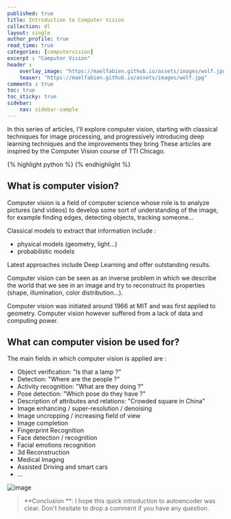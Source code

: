 ```yaml
---
published: true
title: Introduction to Computer Vision
collection: dl
layout: single
author_profile: true
read_time: true
categories: [computervision]
excerpt : "Computer Vision"
header :
    overlay_image: "https://maelfabien.github.io/assets/images/wolf.jpg"
    teaser: "https://maelfabien.github.io/assets/images/wolf.jpg"
comments : true
toc: true
toc_sticky: true
sidebar:
    nav: sidebar-sample
---
```


In this series of articles, I'll explore computer vision, starting with classical techniques for image processing, and progressively introducing deep learning techniques and the improvements they bring These articles are inspired by the Computer Vision course of TTI Chicago.

{% highlight python %}
{% endhighlight %}

## What is computer vision?

Computer vision is a field of computer science whose role is to analyze pictures (and videos) to develop some sort of understanding of the image, for example finding edges, detecting objects, tracking someone...

Classical models to extract that information include :
- physical models (geometry, light...)
- probabilistic models

Latest approaches include Deep Learning and offer outstanding results.

Computer vision can be seen as an inverse problem in which we describe the world that we see in an image and try to reconstruct its properties (shape, illumination, color distribution...).

Computer vision was initiated around 1966 at MIT and was first applied to geometry. Computer vision however suffered from a lack of data and computing power. 

## What can computer vision be used for?

The main fields in which computer vision is applied are :
- Object verification: "Is that a lamp ?"
- Detection: "Where are the people ?"
- Activity recognition: "What are they doing ?"
- Pose detection: "Which pose do they have ?"
- Description of attributes and relations: "Crowded square in China"
- Image enhancing / super-resolution / denoising
- Image uncropping / increasing field of view
- Image completion
- Fingerprint Recognition
- Face detection / recognition
- Facial emotions recognition
- 3d Reconstruction 
- Medical Imaging
- Assisted Driving and smart cars
- ...


![image](https://maelfabien.github.io/assets/images/vision_1.jpg)

> **Conclusion **: I hope this quick introduction to autoencoder was clear. Don't hesitate to drop a comment if you have any question.
